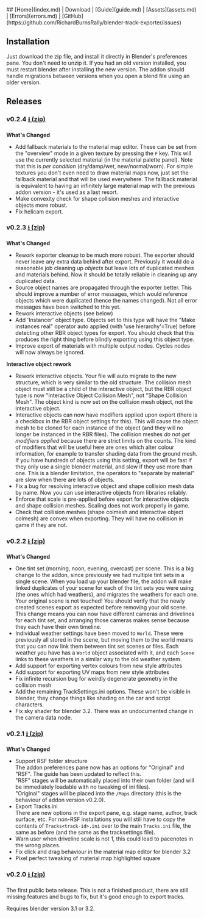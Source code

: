 <title></title>
## [Home](index.md) | Download | [Guide](guide.md) | [Assets](assets.md) | [Errors](errors.md) | [GitHub](https://github.com/RichardBurnsRally/blender-track-exporter/issues)

## Installation

Just download the zip file, and install it directly in Blender's preferences
pane. You don't need to unzip it.
If you had an old version installed, you must restart blender after installing
the new version.
The addon should handle migrations between versions when you open a blend file
using an older version.

## Releases

### v0.2.4 [⭳ (zip)](https://github.com/RichardBurnsRally/blender-track-exporter/raw/master/releases/rbr-track-exporter-v0.2.4.zip)

**What's Changed**

- Add fallback materials to the material map editor. These can be set from the "overview" mode in a given texture by pressing the `F` key. This will use the currently selected material (in the material palette panel). Note that this is _per condition_ (dry/damp/wet, new/normal/worn). For simple textures you don't even need to draw material maps now, just set the fallback material and that will be used everywhere. The fallback material is equivalent to having an infinitely large material map with the previous addon version - it's used as a last resort.
- Make convexity check for shape collision meshes and interactive objects more robust.
- Fix helicam export.

### v0.2.3 [⭳ (zip)](https://github.com/RichardBurnsRally/blender-track-exporter/raw/master/releases/rbr-track-exporter-v0.2.3.zip)

**What's Changed**

- Rework exporter cleanup to be much more robust. The exporter should never leave any extra data behind after export. Previously it would do a reasonable job cleaning up _objects_ but leave lots of duplicated meshes and materials behind. Now it should be totally reliable in cleaning up any duplicated data.
- Source object names are propagated through the exporter better. This should improve a number of error messages, which would reference objects which were duplicated (hence the names changed). Not all error messages have been switched to this yet.
- Rework interactive objects (see below)
- Add 'Instancer' object type. Objects set to this type will have the "Make instances real" operator auto applied (with 'use hierarchy'=True) before detecting other RBR object types for export. You should check that this produces the right thing before blindly exporting using this object type.
- Improve export of materials with multiple output nodes. Cycles nodes will now always be ignored.

**Interactive object rework**

- Rework interactive objects. Your file will auto migrate to the new structure, which is very similar to the old structure. The collision mesh object must still be a child of the interactive object, but the RBR object type is now "Interactive Object Collision Mesh", not "Shape Collision Mesh". The object kind is now set on the collision mesh object, not the interactive object.
- Interactive objects can now have modifiers applied upon export (there is a checkbox in the RBR object settings for this). This will cause the object mesh to be cloned for each instance of the object (and they will no longer be instanced in the RBR files). The collision meshes _do not get modifiers applied_ because there are strict limits on the counts. The kind of modifiers that will be useful here are ones which alter colour information, for example to transfer shading data from the ground mesh. If you have hundreds of objects using this setting, export will be fast if they only use a single blender material, and slow if they use more than one. This is a blender limitation, the operators to "separate by material" are slow when there are lots of objects.
- Fix a bug for resolving interactive object and shape collision mesh data by name. Now you can use interactive objects from libraries reliably.
- Enforce that scale is pre-applied before export for interactive objects and shape collision meshes. Scaling does not work properly in game.
- Check that collision meshes (shape colmesh and interactive object colmesh) are convex when exporting. They will have no collision in game if they are not.

### v0.2.2 [⭳ (zip)](https://github.com/RichardBurnsRally/blender-track-exporter/raw/master/releases/rbr-track-exporter-v0.2.2.zip)

**What's Changed**

- One tint set (morning, noon, evening, overcast) per scene. This is a big
  change to the addon, since previously we had multiple tint sets in a single
  scene. When you load up your blender file, the addon will make linked
  duplicates of your scene for each of the tint sets you were using (the ones
  which had weathers), and migrates the weathers for each one. Your original
  scene is not touched! You should verify that the newly created scenes export
  as expected before removing your old scene. This change means you can now have
  different cameras and drivelines for each tint set, and arranging those
  cameras makes sense because they each have their own timeline.
- Individual weather settings have been moved to `World`. These were previously
  all stored in the scene, but moving them to the world means that you can now
  link them between tint set scenes or files. Each weather you have has a
  `World` object associated with it, and each `Scene` links to these weathers in
  a similar way to the old weather system.
- Add support for exporting vertex colours from new style attributes
- Add support for exporting UV maps from new style attributes
- Fix infinite recursion bug for weirdly degenerate geometry in the collision
  mesh
- Add the remaining TrackSettings.ini options. These won't be visible in
  blender, they change things like shading on the car and script characters.
- Fix sky shader for blender 3.2. There was an undocumented change in the camera
  data node.

### v0.2.1 [⭳ (zip)](https://github.com/RichardBurnsRally/blender-track-exporter/raw/master/releases/rbr-track-exporter-v0.2.1.zip)

**What's Changed**

- Support RSF folder structure<br>
  The addon preferences pane now has an options for "Original" and "RSF". The
  guide has been updated to reflect this.<br>
  "RSF" stages will be automatically placed into their own folder (and will be
  immediately loadable with no tweaking of ini files).<br>
  "Original" stages will be placed into the `/Maps` directory (this is the
  behaviour of addon version v0.2.0).<br>
- Export Tracks.ini<br>
  There are new options in the export pane, e.g. stage name, author, track
  surface, etc. For non-RSF installations you will still have to copy the
  contents of `Tracks<track-id>.ini` over to the main `Tracks.ini` file, the
  same as before (and the same as the tracksettings file).
- Warn user when driveline scale is not 1, this could lead to pacenotes in the
  wrong places.
- Fix click and drag behaviour in the material map editor for blender 3.2
- Pixel perfect tweaking of material map highlighted square

### v0.2.0 [⭳ (zip)](https://github.com/RichardBurnsRally/blender-track-exporter/raw/master/releases/rbr-track-exporter-v0.2.0.zip)

The first public beta release. This is not a finished product, there are still
missing features and bugs to fix, but it's good enough to export tracks.

Requires blender version 3.1 or 3.2.
